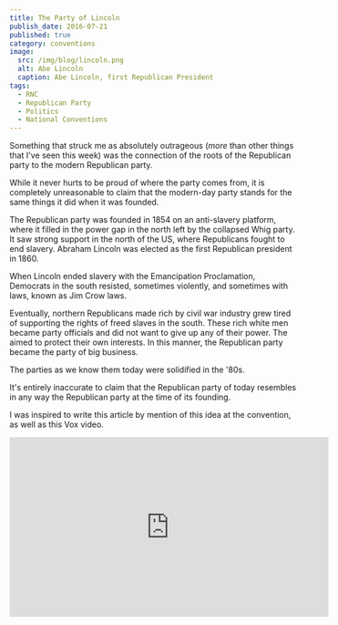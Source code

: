 ```yaml
---
title: The Party of Lincoln
publish_date: 2016-07-21
published: true
category: conventions
image:
  src: /img/blog/lincoln.png
  alt: Abe Lincoln
  caption: Abe Lincoln, first Republican President
tags:
  - RNC
  - Republican Party
  - Politics
  - National Conventions
---
```

Something that struck me as absolutely outrageous (_more_ than other things that I've seen this week) was the connection of the roots of the Republican party to the modern Republican party.

While it never hurts to be proud of where the party comes from, it is completely unreasonable to claim that the modern-day party stands for the same things it did when it was founded. 

The Republican party was founded in 1854 on an anti-slavery platform, where it filled in the power gap in the north left by the collapsed Whig party. It saw strong support in the north of the US, where Republicans fought to end slavery. Abraham Lincoln was elected as the first Republican president in 1860. 

When Lincoln ended slavery with the Emancipation Proclamation, Democrats in the south resisted, sometimes violently, and sometimes with laws, known as Jim Crow laws.

Eventually, northern Republicans made rich by civil war industry grew tired of supporting the rights of freed slaves in the south. These rich white men became party officials and did not want to give up any of their power. The aimed to protect their own interests. In this manner, the Republican party became the party of big business. 

The parties as we know them today were solidified in the '80s.

It's entirely inaccurate to claim that the Republican party of today resembles in any way the Republican party at the time of its founding.

I was inspired to write this article by mention of this idea at the convention, as well as this Vox video.

<iframe width="560" height="315" src="https://www.youtube.com/embed/s8VOM8ET1WU" frameborder="0" allowfullscreen></iframe>